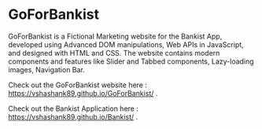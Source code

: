 # GoForBankist
GoForBankist is a Fictional Marketing website for the Bankist App, developed using Advanced DOM manipulations, Web APIs in JavaScript, and designed with HTML and CSS.
The website contains modern components and features like Slider and Tabbed components, Lazy-loading images, Navigation Bar.


Check out the GoForBankist website here : https://vshashank89.github.io/GoForBankist/ .

Check out the Bankist Application here : https://vshashank89.github.io/Bankist/ .
